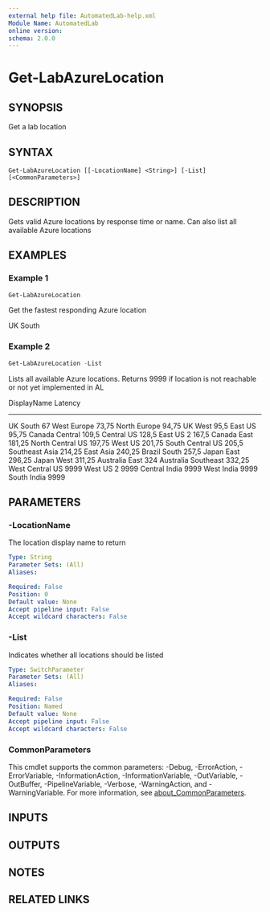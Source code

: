 ```yaml
---
external help file: AutomatedLab-help.xml
Module Name: AutomatedLab
online version:
schema: 2.0.0
---
```


# Get-LabAzureLocation

## SYNOPSIS
Get a lab location

## SYNTAX

```
Get-LabAzureLocation [[-LocationName] <String>] [-List] [<CommonParameters>]
```

## DESCRIPTION
Gets valid Azure locations by response time or name.
Can also list all available Azure locations

## EXAMPLES

### Example 1


```powershell
Get-LabAzureLocation
```

Get the fastest responding Azure location

UK South

### Example 2


```powershell
Get-LabAzureLocation -List
```

Lists all available Azure locations.
Returns 9999 if location is not reachable or not yet implemented in AL

DisplayName         Latency
-----------         -------
UK South                 67
West Europe           73,75
North Europe          94,75
UK West                95,5
East US               95,75
Canada Central        109,5
Central US            128,5
East US 2             167,5
Canada East          181,25
North Central US     197,75
West US              201,75
South Central US      205,5
Southeast Asia       214,25
East Asia            240,25
Brazil South          257,5
Japan East           296,25
Japan West           311,25
Australia East          324
Australia Southeast  332,25
West Central US        9999
West US 2              9999
Central India          9999
West India             9999
South India            9999

## PARAMETERS

### -LocationName
The location display name to return

```yaml
Type: String
Parameter Sets: (All)
Aliases:

Required: False
Position: 0
Default value: None
Accept pipeline input: False
Accept wildcard characters: False
```

### -List
Indicates whether all locations should be listed

```yaml
Type: SwitchParameter
Parameter Sets: (All)
Aliases:

Required: False
Position: Named
Default value: None
Accept pipeline input: False
Accept wildcard characters: False
```

### CommonParameters
This cmdlet supports the common parameters: -Debug, -ErrorAction, -ErrorVariable, -InformationAction, -InformationVariable, -OutVariable, -OutBuffer, -PipelineVariable, -Verbose, -WarningAction, and -WarningVariable. For more information, see [about_CommonParameters](http://go.microsoft.com/fwlink/?LinkID=113216).

## INPUTS

## OUTPUTS

## NOTES

## RELATED LINKS
